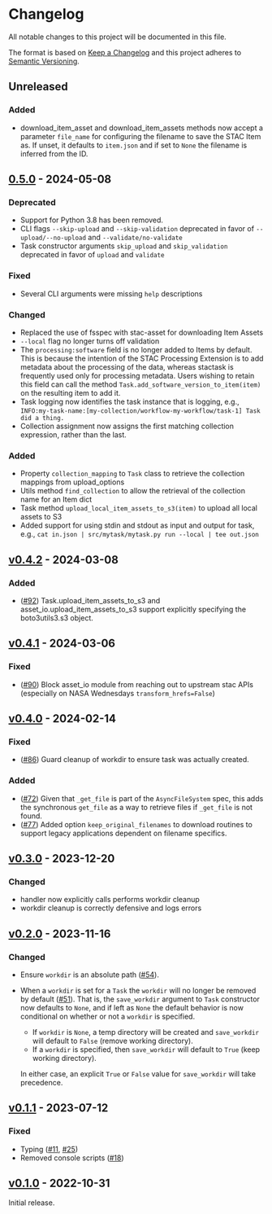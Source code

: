 # Changelog

All notable changes to this project will be documented in this file.

The format is based on [Keep a Changelog](http://keepachangelog.com/en/1.0.0/)
and this project adheres to [Semantic Versioning](http://semver.org/spec/v2.0.0.html).

## Unreleased

### Added

- download_item_asset and download_item_assets methods now accept a parameter `file_name` for configuring the filename to save the STAC Item as. If unset, it defaults to `item.json` and if set to `None` the filename is inferred from the ID.

## [0.5.0] - 2024-05-08

### Deprecated

- Support for Python 3.8 has been removed.
- CLI flags `--skip-upload` and `--skip-validation` deprecated in favor of `--upload/--no-upload` and `--validate/no-validate`
- Task constructor arguments `skip_upload` and `skip_validation` deprecated in favor of `upload` and `validate`

### Fixed

- Several CLI arguments were missing `help` descriptions

### Changed

- Replaced the use of fsspec with stac-asset for downloading Item Assets
- `--local` flag no longer turns off validation
- The `processing:software` field is no longer added to Items by default. This is
  because the intention of the STAC Processing Extension is to add metadata about the
  processing of the data, whereas stactask is frequently used only for processing
  metadata. Users wishing to retain this field can call the method `Task.add_software_version_to_item(item)` on the resulting item to add it.
- Task logging now identifies the task instance that is logging, e.g.,
  `INFO:my-task-name:[my-collection/workflow-my-workflow/task-1] Task did a thing.`
- Collection assignment now assigns the first matching collection expression, rather
  than the last.

### Added

- Property `collection_mapping` to `Task` class to retrieve the collection mappings
  from upload_options
- Utils method `find_collection` to allow the retrieval of the collection name for
  an Item dict
- Task method `upload_local_item_assets_to_s3(item)` to upload all local assets to S3
- Added support for using stdin and stdout as input and output for task, e.g., `cat in.json | src/mytask/mytask.py run --local | tee out.json`

## [v0.4.2] - 2024-03-08

### Added

- ([#92](https://github.com/stac-utils/stac-task/pull/92)) Task.upload_item_assets_to_s3 and asset_io.upload_item_assets_to_s3 support explicitly specifying the boto3utils3.s3 object.

## [v0.4.1] - 2024-03-06

### Fixed

- ([#90](https://github.com/stac-utils/stac-task/pull/90)) Block asset_io
  module from reaching out to upstream stac APIs (especially on NASA Wednesdays
  `transform_hrefs=False`)

## [v0.4.0] - 2024-02-14

### Fixed

- ([#86](https://github.com/stac-utils/stac-task/pull/86)) Guard cleanup of workdir to ensure task was actually created.

### Added

- ([#72](https://github.com/stac-utils/stac-task/pull/72)) Given that `_get_file` is part of the `AsyncFileSystem` spec, this
  adds the synchronous `get_file` as a way to retrieve files if `_get_file` is
  not found.
- ([#77](https://github.com/stac-utils/stac-task/pull/77)) Added option `keep_original_filenames` to download routines to
  support legacy applications dependent on filename specifics.

## [v0.3.0] - 2023-12-20

### Changed

- handler now explicitly calls performs workdir cleanup
- workdir cleanup is correctly defensive and logs errors

## [v0.2.0] - 2023-11-16

### Changed

- Ensure `workdir` is an absolute path
  ([#54](https://github.com/stac-utils/stac-task/pull/51)).
- When a `workdir` is set for a `Task` the `workdir` will no longer be removed
  by default ([#51](https://github.com/stac-utils/stac-task/pull/51)). That is,
  the `save_workdir` argument to `Task` constructor now defaults to `None`, and
  if left as `None` the default behavior is now conditional on whether or not a
      `workdir` is specified.

  - If `workdir` is `None`, a temp directory will be created and `save_workdir`
    will default to `False` (remove working directory).
  - If a `workdir` is specified, then `save_workdir` will default to `True`
    (keep working directory).

  In either case, an explicit `True` or `False` value for `save_workdir` will
  take precedence.

## [v0.1.1] - 2023-07-12

### Fixed

- Typing ([#11](https://github.com/stac-utils/stac-task/pull/11), [#25](https://github.com/stac-utils/stac-task/pull/25))
- Removed console scripts ([#18](https://github.com/stac-utils/stac-task/pull/18))

## [v0.1.0] - 2022-10-31

Initial release.

<!-- [unreleased]: <https://github.com/stac-utils/stac-task/compare/v0.4.2...main> -->
[0.5.0]: <https://github.com/stac-utils/stac-task/compare/v0.4.2...v0.5.0>
[v0.4.2]: <https://github.com/stac-utils/stac-task/compare/v0.4.1...v0.4.2>
[v0.4.1]: <https://github.com/stac-utils/stac-task/compare/v0.4.0...v0.4.1>
[v0.4.0]: <https://github.com/stac-utils/stac-task/compare/v0.3.0...v0.4.0>
[v0.3.0]: <https://github.com/stac-utils/stac-task/compare/v0.2.0...v0.3.0>
[v0.2.0]: <https://github.com/stac-utils/stac-task/compare/v0.1.1...v0.2.0>
[v0.1.1]: <https://github.com/stac-utils/stac-task/compare/v0.1.0...v0.1.1>
[v0.1.0]: <https://github.com/stac-utils/stac-task/tree/v0.1.0>

